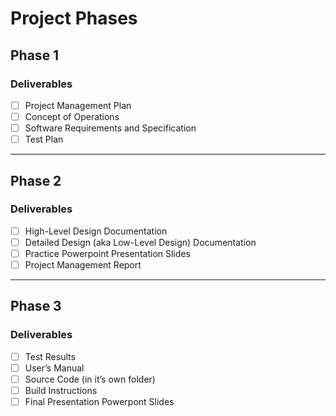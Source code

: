 # Project Phases

## Phase 1
### Deliverables
- [ ] Project Management Plan
- [ ] Concept of Operations
- [ ] Software Requirements and Specification
- [ ] Test Plan

--------------------

## Phase 2
### Deliverables
- [ ] High-Level Design Documentation
- [ ] Detailed Design (aka Low-Level Design) Documentation
- [ ] Practice Powerpoint Presentation Slides
- [ ] Project Management Report

--------------------

## Phase 3 
### Deliverables
- [ ] Test Results
- [ ] User’s Manual 
- [ ] Source Code (in it’s own folder)
- [ ] Build Instructions
- [ ] Final Presentation Powerpont Slides
